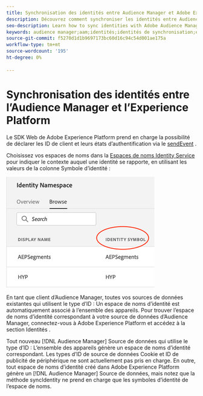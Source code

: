 ```yaml
---
title: Synchronisation des identités entre Audience Manager et Adobe Experience Platform à l’aide du SDK Web Platform
description: Découvrez comment synchroniser les identités entre Audience Manager et Adobe Experience Platform à l’aide du SDK Web Platform
seo-description: Learn how to sync identities with Adobe Audience Manager with Experience Platform Web SDK
keywords: audience manager;aam;identités;identités de synchronisation;espace de noms;
source-git-commit: f5270d1d1b9697173bc60d16c94c54d001ae175a
workflow-type: tm+mt
source-wordcount: '195'
ht-degree: 0%

---
```



# Synchronisation des identités entre l’Audience Manager et l’Experience Platform

Le SDK Web de Adobe Experience Platform prend en charge la possibilité de déclarer les ID de client et leurs états d’authentification via le [sendEvent](./overview.md#syncing-identities) .

Choisissez vos espaces de noms dans la [Espaces de noms Identity Service](../../identity/../identity-service/namespaces.md) pour indiquer le contexte auquel une identité se rapporte, en utilisant les valeurs de la colonne Symbole d’identité :

![Vue de l’interface utilisateur des espaces de noms](../assets/identity/edge_namespaceUI_identity-symbol.png)

En tant que client d’Audience Manager, toutes vos sources de données existantes qui utilisent le type d’ID : Un espace de noms d’identité est automatiquement associé à l’ensemble des appareils. Pour trouver l’espace de noms d’identité correspondant à votre source de données d’Audience Manager, connectez-vous à Adobe Experience Platform et accédez à la section Identités .

Tout nouveau [!DNL Audience Manager] Source de données qui utilise le type d’ID : L’ensemble des appareils génère un espace de noms d’identité correspondant. Les types d’ID de source de données Cookie et ID de publicité de périphérique ne sont actuellement pas pris en charge. En outre, tout espace de noms d’identité créé dans Adobe Experience Platform génère un [!DNL Audience Manager] Source de données, mais notez que la méthode syncIdentity ne prend en charge que les symboles d’identité de l’espace de noms.

